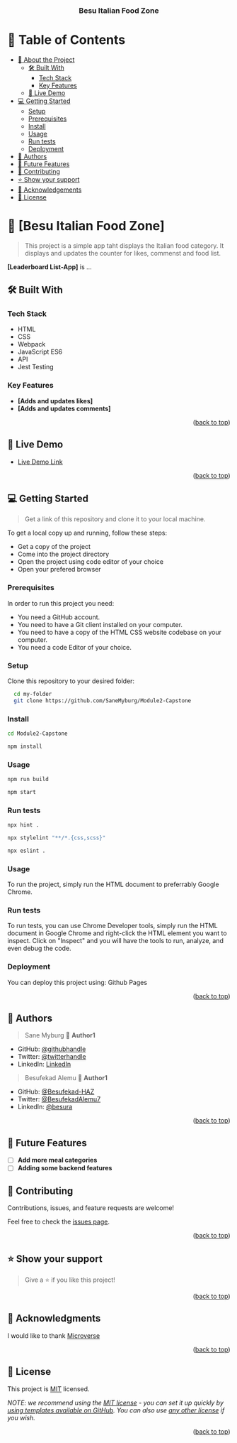 <a name="readme-top"></a>

<div align="center">
  <h3><b>Besu Italian Food Zone</b></h3>
</div>


# 📗 Table of Contents

- [📖 About the Project](#about-project)
  - [🛠 Built With](#built-with)
    - [Tech Stack](#tech-stack)
    - [Key Features](#key-features)
  - [🚀 Live Demo](#live-demo)
- [💻 Getting Started](#getting-started)
  - [Setup](#setup)
  - [Prerequisites](#prerequisites)
  - [Install](#install)
  - [Usage](#usage)
  - [Run tests](#run-tests)
  - [Deployment](#triangular_flag_on_post-deployment)
- [👥 Authors](#authors)
- [🔭 Future Features](#future-features)
- [🤝 Contributing](#contributing)
- [⭐️ Show your support](#support)
- [🙏 Acknowledgements](#acknowledgements)
- [📝 License](#license)

# 📖 [Besu Italian Food Zone] <a name="about-project"></a>

> This project is a simple app taht displays the Italian food category. It displays and updates the counter for likes, commenst and food list.

**[Leaderboard List-App]** is ...

## 🛠 Built With <a name="built-with"></a>

### Tech Stack <a name="tech-stack"></a>

- HTML
- CSS
- Webpack 
- JavaScript ES6 
- API
- Jest Testing
 
### Key Features <a name="key-features"></a>

- **[Adds and updates likes]**
- **[Adds and updates comments]** 


<p align="right">(<a href="#readme-top">back to top</a>)</p>

## 🚀 Live Demo <a name="live-demo"></a>

- [Live Demo Link](https://SaneMyburg/github.io)

<p align="right">(<a href="#readme-top">back to top</a>)</p>

## 💻 Getting Started <a name="getting-started"></a>

> Get a link of this repository and clone it to your local machine.

To get a local copy up and running, follow these steps:
- Get a copy of the project
- Come into the project directory
- Open the project using code editor of your choice
- Open your prefered browser

### Prerequisites

In order to run this project you need:
- You need a GitHub account.
- You need to have a Git client installed on your computer.
- You need to have a copy of the HTML CSS website codebase on your computer.
- You need a code Editor of your choice.

### Setup

Clone this repository to your desired folder:

```sh
  cd my-folder
  git clone https://github.com/SaneMyburg/Module2-Capstone
```

### Install

 ```sh
 cd Module2-Capstone
 ```
 ```sh
 npm install
 ```

### Usage

```sh
npm run build
```
```sh
npm start
```

### Run tests

```sh
npx hint .
```
```sh
npx stylelint "**/*.{css,scss}"
```
```sh
npx eslint .
```

### Usage

To run the project, simply run the HTML document to preferrably Google Chrome.

### Run tests

To run tests, you can use Chrome Developer tools, simply run the HTML document in Google Chrome and right-click the HTML element you want to inspect. Click on "Inspect" and you will have the tools to run, analyze, and even debug the code.


### Deployment

You can deploy this project using:
Github Pages

<p align="right">(<a href="#readme-top">back to top</a>)</p>


## 👥 Authors <a name="authors"></a>

> Sane Myburg
👤 **Author1**

- GitHub: [@githubhandle](https://github.com/SaneMyburg)
- Twitter: [@twitterhandle](https://twitter.com/@SaneMyburg)
- LinkedIn: [LinkedIn](https://linkedin.com/in/SaneMyburg)

> Besufekad Alemu
👤 **Author1**

- GitHub: [@Besufekad-HAZ](https://github.com/Besufekad-HAZ)
- Twitter: [@BesufekadAlemu7](https://twitter.com/BesufekadAlemu7)
- LinkedIn: [@besura](www.linkedin.com/in/besura)



<p align="right">(<a href="#readme-top">back to top</a>)</p>

## 🔭 Future Features <a name="future-features"></a>

- [ ] **Add more meal categories**
- [ ] **Adding some backend features**

## 🤝 Contributing <a name="contributing"></a>

Contributions, issues, and feature requests are welcome!

Feel free to check the [issues page](https://github.com/SaneMyburg/Module2-Capstone/issues/).

<p align="right">(<a href="#readme-top">back to top</a>)</p>

## ⭐️ Show your support <a name="support"></a>

> Give a ⭐️ if you like this project!


<p align="right">(<a href="#readme-top">back to top</a>)</p>

## 🙏 Acknowledgments <a name="acknowledgements"></a>

I would like to thank [Microverse](www.microverse.com)

<p align="right">(<a href="#readme-top">back to top</a>)</p>


<!-- LICENSE -->

## 📝 License <a name="license"></a>

This project is [MIT](./LICENSE) licensed.

_NOTE: we recommend using the [MIT license](https://choosealicense.com/licenses/mit/) - you can set it up quickly by [using templates available on GitHub](https://docs.github.com/en/communities/setting-up-your-project-for-healthy-contributions/adding-a-license-to-a-repository). You can also use [any other license](https://choosealicense.com/licenses/) if you wish._

<p align="right">(<a href="#readme-top">back to top</a>)</p>
